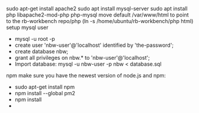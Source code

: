 sudo apt-get install apache2
sudo apt install mysql-server
sudo apt install php libapache2-mod-php php-mysql
move default /var/www/html to point to the rb-workbench repo/php (ln -s /home/ubuntu/rb-workbench/php html)
setup mysql user
 - mysql -u root -p
 - create user 'nbw-user'@'localhost' identified by 'the-password';
 - create database nbw;
 - grant all privileges on nbw.* to 'nbw-user'@'localhost';
 - Import database: mysql -u nbw-user -p nbw < database.sql

npm make sure you have the newest version of node.js and npm:
- sudo apt-get install npm
- npm install --global pm2
- npm install
- 


